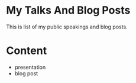 # My Talks And Blog Posts

This is list of my public speakings and blog posts.

# Content


* presentation
* blog post
